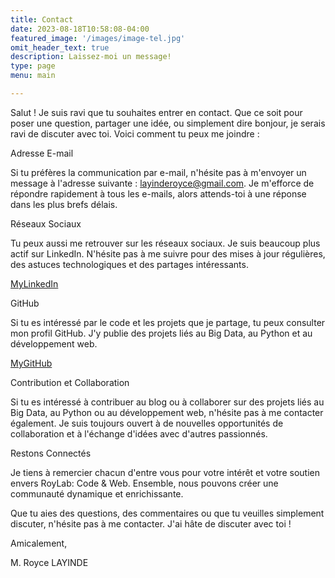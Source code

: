 ```yaml
---
title: Contact
date: 2023-08-18T10:58:08-04:00
featured_image: '/images/image-tel.jpg'
omit_header_text: true
description: Laissez-moi un message!
type: page
menu: main

---
```





Salut ! Je suis ravi que tu souhaites entrer en contact. Que ce soit pour poser une question, partager une idée, ou simplement dire bonjour, je serais ravi de discuter avec toi. Voici comment tu peux me joindre :

Adresse E-mail

Si tu préfères la communication par e-mail, n'hésite pas à m'envoyer un message à l'adresse suivante : layinderoyce@gmail.com. Je m'efforce de répondre rapidement à tous les e-mails, alors attends-toi à une réponse dans les plus brefs délais.

Réseaux Sociaux

Tu peux aussi me retrouver sur les réseaux sociaux. Je suis beaucoup plus actif sur LinkedIn. N'hésite pas à me suivre pour des mises à jour régulières, des astuces technologiques et des partages intéressants.

[MyLinkedIn](https://www.linkedin.com/in/malick-layinde-825a78257/)

GitHub

Si tu es intéressé par le code et les projets que je partage, tu peux consulter mon profil GitHub. J'y publie des projets liés au Big Data, au Python et au développement web.

[MyGitHub](https://github.com/Royce-LAYINDE)

Contribution et Collaboration

Si tu es intéressé à contribuer au blog ou à collaborer sur des projets liés au Big Data, au Python ou au développement web, n'hésite pas à me contacter également. Je suis toujours ouvert à de nouvelles opportunités de collaboration et à l'échange d'idées avec d'autres passionnés.

Restons Connectés

Je tiens à remercier chacun d'entre vous pour votre intérêt et votre soutien envers RoyLab: Code & Web. Ensemble, nous pouvons créer une communauté dynamique et enrichissante.

Que tu aies des questions, des commentaires ou que tu veuilles simplement discuter, n'hésite pas à me contacter. J'ai hâte de discuter avec toi !

Amicalement,

M. Royce LAYINDE


